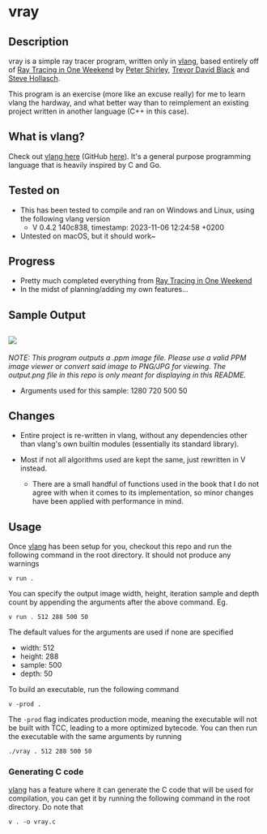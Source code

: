 # vray

## Description
vray is a simple ray tracer program, written only in [vlang](https://vlang.io/), based entirely off of [Ray Tracing in One Weekend](https://raytracing.github.io/books/RayTracingInOneWeekend.html) by [Peter Shirley](https://github.com/petershirley), [Trevor David Black](https://github.com/trevordblack) and [Steve Hollasch](https://github.com/hollasch).

This program is an exercise (more like an excuse really) for me to learn vlang the hardway, and what better way than to reimplement an existing project written in another language (C++ in this case).

## What is vlang?
Check out [vlang here](https://vlang.io/) (GitHub [here](https://github.com/vlang/v)). It's a general purpose programming language that is heavily inspired by C and Go.

## Tested on
- This has been tested to compile and ran on Windows and Linux, using the following vlang version
  - V 0.4.2 140c838, timestamp: 2023-11-06 12:24:58 +0200
- Untested on macOS, but it should work~

## Progress
- Pretty much completed everything from [Ray Tracing in One Weekend](https://raytracing.github.io/books/RayTracingInOneWeekend.html)
- In the midst of planning/adding my own features...

## Sample Output
![](output.png)
---
*NOTE: This program outputs a .ppm image file. Please use a valid PPM image viewer or convert said image to PNG/JPG for viewing. The output.png file in this repo is only meant for displaying in this README.*

* Arguments used for this sample: 1280 720 500 50

## Changes
- Entire project is re-written in vlang, without any dependencies other than vlang's own builtin modules (essentially its standard library).

- Most if not all algorithms used are kept the same, just rewritten in V instead.
  - There are a small handful of functions used in the book that I do not agree with when it comes to its implementation, so minor changes have been applied with performance in mind.

## Usage
Once [vlang](https://vlang.io/) has been setup for you, checkout this repo and run the following command in the root directory. It should not produce any warnings
```
v run .
```
You can specify the output image width, height, iteration sample and depth count by appending the arguments after the above command. Eg.
```
v run . 512 288 500 50
```
The default values for the arguments are used if none are specified
- width: 512
- height: 288
- sample: 500
- depth: 50

To build an executable, run the following command
```
v -prod .
```
The `-prod` flag indicates production mode, meaning the executable will not be built with TCC, leading to a more optimized bytecode. You can then run the executable with the same arguments by running
```
./vray . 512 288 500 50
```

### Generating C code
[vlang](https://vlang.io/) has a feature where it can generate the C code that will be used for compilation, you can get it by running the following command in the root directory. Do note that
```
v . -o vray.c
```
